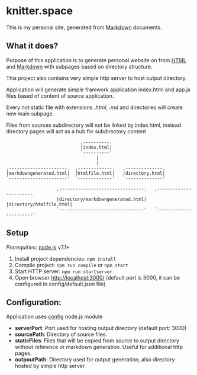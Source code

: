 # knitter.space

This is my personal site, generated from [Markdown](http://daringfireball.net/projects/markdown/) documents.

## What it does?

Purpose of this application is to generate personal website on from [HTML](https://www.w3.org/html/) and [Markdown](http://daringfireball.net/projects/markdown/) with subpages based on directory structure.

This project also contains very simple http server to host output directory.

Application will generate simple framwork application index.html and app.js files based of content of source application.

Every not static file with extensions *.html*, *.md* and directories will create new main subpage.

Files from sources subdirectory will not be linked by index.html, instead directory pages will act as a hub for subdirectory content

                                ,----------.                                         
                                |index.html|                                         
                                `----------'                                         
                                      |                                              
                                      |                                              
    ,----------------------.  ,-------------.   ,--------------.                     
    |markdowngenerated.html|  |htmlfile.html|   |directory.html|                     
    `----------------------'  `-------------'   `--------------'                     
                                                                                     
                       ,--------------------------------.   ,-----------------------.
                       |directory/markdowngenerated.html|   |directory/htmlfile.html|
                       `--------------------------------'   `-----------------------'

## Setup

*Prerequiries*: [node.js](https://nodejs.org/) v7.1+

1. Install project dependencies: `npm install`
2. Compile project: `npm run compile` or `npm start`
3. Start HTTP server: `npm run startserver` 
4. Open browser [http://localhost:3000/](http://localhost:3000/) (default port is 3000, it can be configured in config/default.json file)

## Configuration:

Application uses [config](https://www.npmjs.com/package/config) node.js module

* **serverPort**: Port used for hosting output directory (default port: 3000)
* **sourcePath**: Directory of source files.
* **staticFiles**: Files that will be copied from source to output directory without reference or markdown generation. Useful for additional http pages.
* **outpoutPath**: Directory used for output generation, also directory hosted by simple http server
